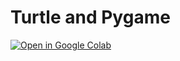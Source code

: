 # Turtle and Pygame

[![Open in Google Colab](https://colab.research.google.com/assets/colab-badge.svg)]([https://colab.research.google.com/github/YuriiHamii/turtle_pygame/blob/main/turtle_colab.ipynb](https://colab.research.google.com/drive/1U0-VjjouV9di4LVeI6LOcQpZxJhwZHM2?usp=sharing))
